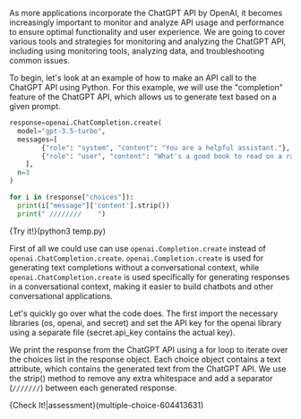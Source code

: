 As more applications incorporate the ChatGPT API by OpenAI, it becomes increasingly important to monitor and analyze API usage and performance to ensure optimal functionality and user experience. We are going to cover various tools and strategies for monitoring and analyzing the ChatGPT API, including using monitoring tools, analyzing data, and troubleshooting common issues.


To begin, let's look at an example of how to make an API call to the ChatGPT API using Python. For this example, we will use the "completion" feature of the ChatGPT API, which allows us to generate text based on a given prompt.

```Python
response=openai.ChatCompletion.create(
  model="gpt-3.5-turbo",
  messages=[
        {"role": "system", "content": "You are a helpful assistant."},
        {"role": "user", "content": "What's a good book to read on a rainy day? please just name 2."}
    ],
  n=3
)

for i in (response["choices"]):
  print(i["message"]['content'].strip()) 
  print(" ////////    ")
```

{Try it!}(python3 temp.py)

First of all we could use can use  `openai.Completion.create` instead of `openai.ChatCompletion.create`. `openai.Completion.create` is used for generating text completions without a conversational context, while `openai.ChatCompletion.create` is used specifically for generating responses in a conversational context, making it easier to build chatbots and other conversational applications.

Let's quickly go over what the code does. The first import the necessary libraries (os, openai, and secret) and set the API key for the openai library using a separate file (secret.api_key contains the actual key).

We print the response from the ChatGPT API using a for loop to iterate over the choices list in the response object. Each choice object contains a text attribute, which contains the generated text from the ChatGPT API. We use the strip() method to remove any extra whitespace and add a separator (`///////`) between each generated response.

{Check It!|assessment}(multiple-choice-604413631)
